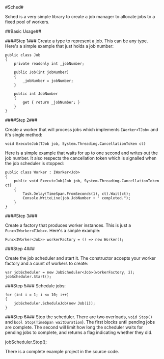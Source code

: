 #Sched#

Sched is a very simple library to create a job manager to allocate jobs to a fixed pool of workers.

##Basic Usage##

####Step 1###
Create a type to represent a job. This can be any type. Here's a simple example that just holds a job number:

    public class Job
    {
        private readonly int _jobNumber;

        public Job(int jobNumber)
        {
            _jobNumber = jobNumber;
        }

        public int JobNumber
        {
            get { return _jobNumber; }
        }
    }

####Step 2###

Create a worker that will process jobs which implements `IWorker<TJob>` and it's single method:

    void ExecuteJob(TJob job, System.Threading.CancellationToken ct)

Here is a simple example that waits for up to one second and writes out the job number. It also respects the cancellation token which is signalled when the job scheduler is stopped:

    public class Worker : IWorker<Job>
    {
        public void ExecuteJob(Job job, System.Threading.CancellationToken ct)
        {
            Task.Delay(TimeSpan.FromSeconds(1), ct).Wait(ct);
            Console.WriteLine(job.JobNumber + " completed.");
        }
    }

####Step 3###

Create a factory that produces worker instances. This is just a `Func<IWorker<TJob>>`. Here's a simple example:

    Func<IWorker<Job>> workerFactory = () => new Worker();

###Step 4###

Create the job scheduler and start it. The constructor accepts your worker factory and a count of workers to create:

    var jobScheduler = new JobScheduler<Job>(workerFactory, 2);
    jobScheduler.Start();

###Step 5###
Schedule jobs:

    for (int i = 1; i <= 10; i++)
    {
        jobScheduler.ScheduleJob(new Job(i));
    }

###Step 6###
Stop the scheduler. There are two overloads, `void Stop()` and `bool Stop(TimeSpan waitDuration`). The first blocks until pending jobs are complete. The second will limit how long the scheduler waits for pending jobs to complete, and returns a flag indicating whether they did.

   jobScheduler.Stop();

There is a complete example project in the source code.
 
